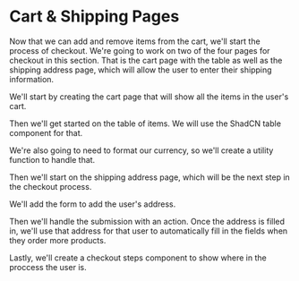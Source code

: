 # Cart & Shipping Pages

Now that we can add and remove items from the cart, we'll start the process of checkout. We're going to work on two of the four pages for checkout in this section. That is the cart page with the table as well as the shipping address page, which will allow the user to enter their shipping information.

We'll start by creating the cart page that will show all the items in the user's cart.

Then we'll get started on the table of items. We will use the ShadCN table component for that.

We're also going to need to format our currency, so we'll create a utility function to handle that.

Then we'll start on the shipping address page, which will be the next step in the checkout process.

We'll add the form to add the user's address.

Then we'll handle the submission with an action. Once the address is filled in, we'll use that address for that user to automatically fill in the fields when they order more products.

Lastly, we'll create a checkout steps component to show where in the proccess the user is.
